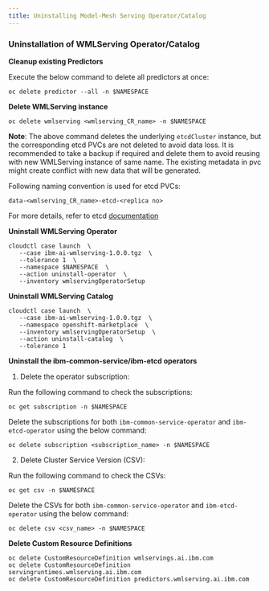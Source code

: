 ```yaml
---
title: Uninstalling Model-Mesh Serving Operator/Catalog
---
```


### Uninstallation of WMLServing Operator/Catalog

**Cleanup existing Predictors**

Execute the below command to delete all predictors at once:

`oc delete predictor --all -n $NAMESPACE`

**Delete WMLServing instance**

`oc delete wmlserving <wmlserving_CR_name> -n $NAMESPACE`

**Note**: The above command deletes the underlying `etcdCluster` instance, but the corresponding etcd PVCs are not deleted to avoid data loss.
It is recommended to take a backup if required and delete them to avoid reusing with new WMLServing instance of same name. The existing metadata in pvc might create conflict with new data that will be generated.

Following naming convention is used for etcd PVCs:

`data-<wmlserving_CR_name>-etcd-<replica no>`

For more details, refer to etcd [documentation](https://github.ibm.com/CloudPakOpenContent/ibm-etcd-operator/blob/master/README.md)

**Uninstall WMLServing Operator**

```
cloudctl case launch  \
   --case ibm-ai-wmlserving-1.0.0.tgz  \
   --tolerance 1  \
   --namespace $NAMESPACE  \
   --action uninstall-operator  \
   --inventory wmlservingOperatorSetup
```

**Uninstall WMLServing Catalog**

```
cloudctl case launch  \
   --case ibm-ai-wmlserving-1.0.0.tgz  \
   --namespace openshift-marketplace  \
   --inventory wmlservingOperatorSetup  \
   --action uninstall-catalog  \
   --tolerance 1
```

**Uninstall the ibm-common-service/ibm-etcd operators**

1. Delete the operator subscription:

Run the following command to check the subscriptions:

`oc get subscription -n $NAMESPACE`

Delete the subscriptions for both `ibm-common-service-operator` and `ibm-etcd-operator` using the below command:

`oc delete subscription <subscription_name> -n $NAMESPACE`

2. Delete Cluster Service Version (CSV):

Run the following command to check the CSVs:

`oc get csv -n $NAMESPACE`

Delete the CSVs for both `ibm-common-service-operator` and `ibm-etcd-operator` using the below command:

`oc delete csv <csv_name> -n $NAMESPACE`

**Delete Custom Resource Definitions**

```
oc delete CustomResourceDefinition wmlservings.ai.ibm.com
oc delete CustomResourceDefinition servingruntimes.wmlserving.ai.ibm.com
oc delete CustomResourceDefinition predictors.wmlserving.ai.ibm.com
```
